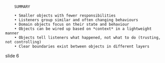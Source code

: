         SUMMARY

        • Smaller objects with fewer responsibilities
        • Listeners group similar and often changing behaviours
        • Domain objects focus on their state and behaviour
        • Objects can be wired up based on *context* in a lightweight manner
        • Objects tell listeners what happened, not what to do (trusting, not controlling)
        • Clear boundaries exist between objects in different layers















































































slide 6
